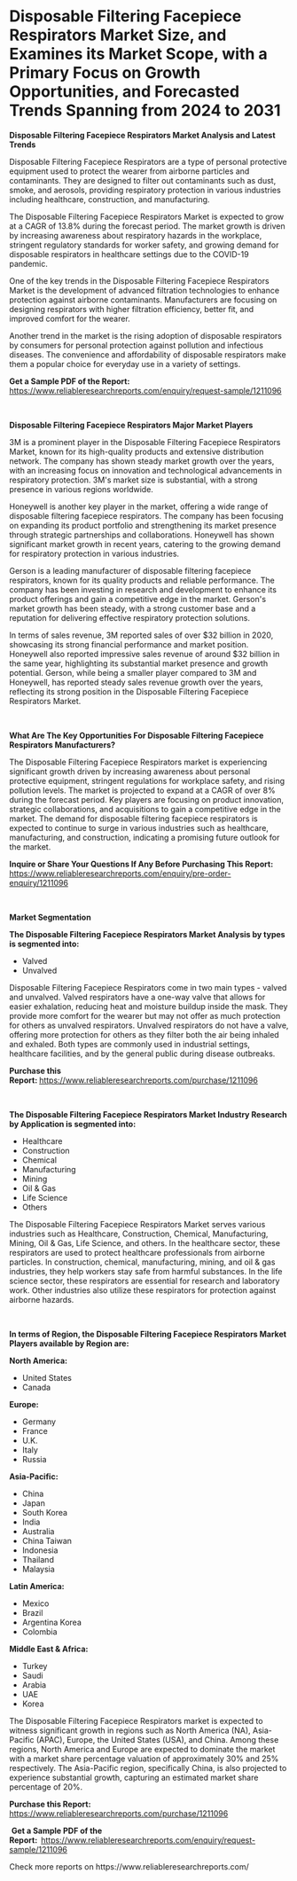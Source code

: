 <p><h1>Disposable Filtering Facepiece Respirators Market Size, and Examines its Market Scope, with a Primary Focus on Growth Opportunities, and Forecasted Trends Spanning from 2024 to 2031</h1></p><p><strong>Disposable Filtering Facepiece Respirators Market Analysis and Latest Trends</strong></p>
<p><p>Disposable Filtering Facepiece Respirators are a type of personal protective equipment used to protect the wearer from airborne particles and contaminants. They are designed to filter out contaminants such as dust, smoke, and aerosols, providing respiratory protection in various industries including healthcare, construction, and manufacturing.</p><p>The Disposable Filtering Facepiece Respirators Market is expected to grow at a CAGR of 13.8% during the forecast period. The market growth is driven by increasing awareness about respiratory hazards in the workplace, stringent regulatory standards for worker safety, and growing demand for disposable respirators in healthcare settings due to the COVID-19 pandemic.</p><p>One of the key trends in the Disposable Filtering Facepiece Respirators Market is the development of advanced filtration technologies to enhance protection against airborne contaminants. Manufacturers are focusing on designing respirators with higher filtration efficiency, better fit, and improved comfort for the wearer.</p><p>Another trend in the market is the rising adoption of disposable respirators by consumers for personal protection against pollution and infectious diseases. The convenience and affordability of disposable respirators make them a popular choice for everyday use in a variety of settings.</p></p>
<p><strong>Get a Sample PDF of the Report:&nbsp;</strong> <a href="https://www.reliableresearchreports.com/enquiry/request-sample/1211096">https://www.reliableresearchreports.com/enquiry/request-sample/1211096</a></p>
<p>&nbsp;</p>
<p><strong>Disposable Filtering Facepiece Respirators Major Market Players</strong></p>
<p><p>3M is a prominent player in the Disposable Filtering Facepiece Respirators Market, known for its high-quality products and extensive distribution network. The company has shown steady market growth over the years, with an increasing focus on innovation and technological advancements in respiratory protection. 3M's market size is substantial, with a strong presence in various regions worldwide.</p><p>Honeywell is another key player in the market, offering a wide range of disposable filtering facepiece respirators. The company has been focusing on expanding its product portfolio and strengthening its market presence through strategic partnerships and collaborations. Honeywell has shown significant market growth in recent years, catering to the growing demand for respiratory protection in various industries.</p><p>Gerson is a leading manufacturer of disposable filtering facepiece respirators, known for its quality products and reliable performance. The company has been investing in research and development to enhance its product offerings and gain a competitive edge in the market. Gerson's market growth has been steady, with a strong customer base and a reputation for delivering effective respiratory protection solutions.</p><p>In terms of sales revenue, 3M reported sales of over $32 billion in 2020, showcasing its strong financial performance and market position. Honeywell also reported impressive sales revenue of around $32 billion in the same year, highlighting its substantial market presence and growth potential. Gerson, while being a smaller player compared to 3M and Honeywell, has reported steady sales revenue growth over the years, reflecting its strong position in the Disposable Filtering Facepiece Respirators Market.</p></p>
<p>&nbsp;</p>
<p><strong>What Are The Key Opportunities For Disposable Filtering Facepiece Respirators Manufacturers?</strong></p>
<p><p>The Disposable Filtering Facepiece Respirators market is experiencing significant growth driven by increasing awareness about personal protective equipment, stringent regulations for workplace safety, and rising pollution levels. The market is projected to expand at a CAGR of over 8% during the forecast period. Key players are focusing on product innovation, strategic collaborations, and acquisitions to gain a competitive edge in the market. The demand for disposable filtering facepiece respirators is expected to continue to surge in various industries such as healthcare, manufacturing, and construction, indicating a promising future outlook for the market.</p></p>
<p><strong>Inquire or Share Your Questions If Any Before Purchasing This Report:</strong> <a href="https://www.reliableresearchreports.com/enquiry/pre-order-enquiry/1211096">https://www.reliableresearchreports.com/enquiry/pre-order-enquiry/1211096</a></p>
<p>&nbsp;</p>
<p><strong>Market Segmentation</strong></p>
<p><strong>The Disposable Filtering Facepiece Respirators Market Analysis by types is segmented into:</strong></p>
<p><ul><li>Valved</li><li>Unvalved</li></ul></p>
<p><p>Disposable Filtering Facepiece Respirators come in two main types - valved and unvalved. Valved respirators have a one-way valve that allows for easier exhalation, reducing heat and moisture buildup inside the mask. They provide more comfort for the wearer but may not offer as much protection for others as unvalved respirators. Unvalved respirators do not have a valve, offering more protection for others as they filter both the air being inhaled and exhaled. Both types are commonly used in industrial settings, healthcare facilities, and by the general public during disease outbreaks.</p></p>
<p><strong>Purchase this Report:&nbsp;</strong><a href="https://www.reliableresearchreports.com/purchase/1211096">https://www.reliableresearchreports.com/purchase/1211096</a></p>
<p>&nbsp;</p>
<p><strong>The Disposable Filtering Facepiece Respirators Market Industry Research by Application is segmented into:</strong></p>
<p><ul><li>Healthcare</li><li>Construction</li><li>Chemical</li><li>Manufacturing</li><li>Mining</li><li>Oil & Gas</li><li>Life Science</li><li>Others</li></ul></p>
<p><p>The Disposable Filtering Facepiece Respirators Market serves various industries such as Healthcare, Construction, Chemical, Manufacturing, Mining, Oil & Gas, Life Science, and others. In the healthcare sector, these respirators are used to protect healthcare professionals from airborne particles. In construction, chemical, manufacturing, mining, and oil & gas industries, they help workers stay safe from harmful substances. In the life science sector, these respirators are essential for research and laboratory work. Other industries also utilize these respirators for protection against airborne hazards.</p></p>
<p>&nbsp;</p>
<p><strong>In terms of Region, the Disposable Filtering Facepiece Respirators Market Players available by Region are:</strong></p>
<p>
    <p> <strong> North America: </strong>
        <ul>
            <li>United States</li>
            <li>Canada</li>
        </ul>
        </p> 
    <p> <strong> Europe: </strong>
        <ul>
            <li>Germany</li>
            <li>France</li>
            <li>U.K.</li>
            <li>Italy</li>
            <li>Russia</li>
        </ul>
        </p> 
    <p> <strong> Asia-Pacific: </strong>
        <ul>
            <li>China</li>
            <li>Japan</li>
            <li>South Korea</li>
            <li>India</li>
            <li>Australia</li>
            <li>China Taiwan</li>
            <li>Indonesia</li>
            <li>Thailand</li>
            <li>Malaysia</li>
        </ul>
        </p> 
    <p> <strong> Latin America: </strong>
        <ul>
            <li>Mexico</li>
            <li>Brazil</li>
            <li>Argentina Korea</li>
            <li>Colombia</li>
        </ul>
        </p> 
    <p> <strong> Middle East & Africa: </strong>
        <ul>
            <li>Turkey</li>
            <li>Saudi</li>
            <li>Arabia</li>
            <li>UAE</li>
            <li>Korea</li>
        </ul>
    </p>
    </p>
<p><p>The Disposable Filtering Facepiece Respirators market is expected to witness significant growth in regions such as North America (NA), Asia-Pacific (APAC), Europe, the United States (USA), and China. Among these regions, North America and Europe are expected to dominate the market with a market share percentage valuation of approximately 30% and 25% respectively. The Asia-Pacific region, specifically China, is also projected to experience substantial growth, capturing an estimated market share percentage of 20%.</p></p>
<p><strong>Purchase this Report: </strong><a href="https://www.reliableresearchreports.com/purchase/1211096">https://www.reliableresearchreports.com/purchase/1211096</a></p>
<p>&nbsp;<strong>Get a Sample PDF of the Report:&nbsp;&nbsp;</strong><a href="https://www.reliableresearchreports.com/enquiry/request-sample/1211096">https://www.reliableresearchreports.com/enquiry/request-sample/1211096</a></p>
<p><strong></strong></p>
<p>Check more reports on https://www.reliableresearchreports.com/</p>